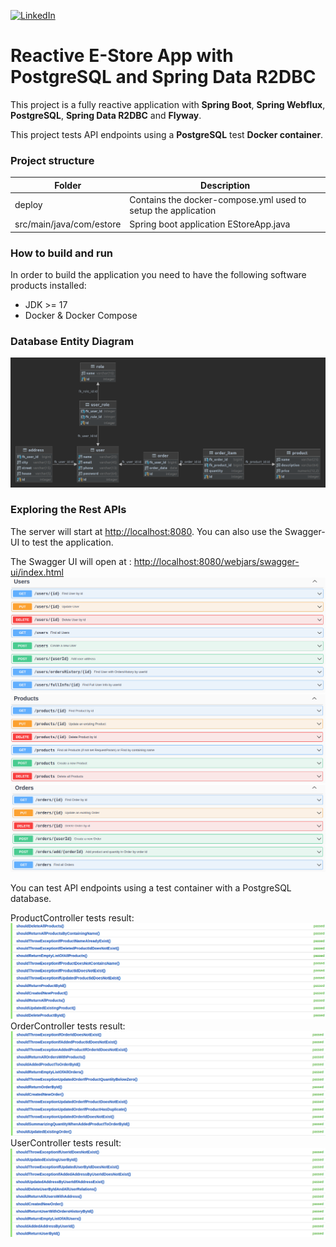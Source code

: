 [![LinkedIn](https://img.shields.io/badge/LinkedIn-0077B5?style=badge&logo=linkedin&logoColor=white)](http://linkedin.com/in/dmytro-trotsenko-97a6211a5)

# Reactive E-Store App with PostgreSQL and Spring Data R2DBC

This project is a fully reactive application with **Spring Boot**, **Spring Webflux**, **PostgreSQL**, 
**Spring Data R2DBC** and **Flyway**.

This project tests API endpoints using a **PostgreSQL** test **Docker container**.

### Project structure


| Folder                   | Description                                                   |
|--------------------------|---------------------------------------------------------------|
| deploy                   | Contains the docker-compose.yml used to setup the application |
| src/main/java/com/estore | Spring boot application EStoreApp.java                        |

### How to build and run

In order to build the application you need to have the following software products installed:
- JDK >= 17
- Docker & Docker Compose

### Database Entity Diagram

![e_store_SQL](readme_img/e_store_SQL_table.png)

### Exploring the Rest APIs

The server will start at <http://localhost:8080>.
You can also use the Swagger-UI to test the application.

The Swagger UI will open at : <http://localhost:8080/webjars/swagger-ui/index.html>
![users](readme_img/Users.png)
![products](readme_img/products.png)
![orders](readme_img/Orders.png)

You can test API endpoints using a test container with a PostgreSQL database.

ProductController tests result:
![Product_tests](readme_img/Product_tests.png)
OrderController tests result:
![Order_tests](readme_img/Order_tests.png)
UserController tests result:
![User_tests](readme_img/User_tests.png)

